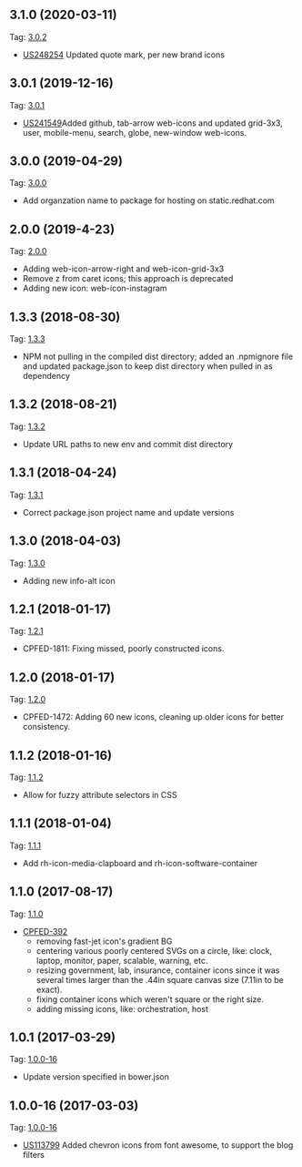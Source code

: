 ## 3.1.0 (2020-03-11)
Tag: [3.0.2](https://gitlab.corp.redhat.com/uxdd/rh-iconfont/tags/3.1.0)
- [US248254](https://rally1.rallydev.com/#/270861059696d/detail/userstory/374168380692) Updated quote mark, per new brand icons

## 3.0.1 (2019-12-16)
Tag: [3.0.1](https://gitlab.corp.redhat.com/uxdd/rh-iconfont/tags/3.0.1)
- [US241549](https://rally1.rallydev.com/#/270861059696d/detail/userstory/360084243440)Added github, tab-arrow web-icons and updated grid-3x3, user, mobile-menu, search, globe, new-window web-icons.

## 3.0.0 (2019-04-29)
Tag: [3.0.0](https://gitlab.corp.redhat.com/uxdd/rh-iconfont/tags/3.0.0)
-  Add organzation name to package for hosting on static.redhat.com

## 2.0.0 (2019-4-23)
Tag: [2.0.0](https://gitlab.corp.redhat.com/uxdd/rh-iconfont/tags/2.0.0)
-   Adding web-icon-arrow-right and web-icon-grid-3x3
-   Remove z from caret icons; this approach is deprecated
-   Adding new icon: web-icon-instagram

## 1.3.3 (2018-08-30)
Tag: [1.3.3](https://gitlab.corp.redhat.com/uxdd/rh-iconfont/tags/1.3.3)
-   NPM not pulling in the compiled dist directory; added an .npmignore file and updated package.json to keep dist directory when pulled in as dependency

## 1.3.2 (2018-08-21)
Tag: [1.3.2](https://gitlab.corp.redhat.com/uxdd/rh-iconfont/tags/1.3.2)
-   Update URL paths to new env and commit dist directory

## 1.3.1 (2018-04-24)
Tag: [1.3.1](https://gitlab.it-mkt.corpdev.redhat.com/it-marketing/rh-iconfont/tags/1.3.1)
 - Correct package.json project name and update versions

## 1.3.0 (2018-04-03)
Tag: [1.3.0](https://gitlab.it-mkt.corpdev.redhat.com/it-marketing/rh-iconfont/tags/1.3.0)
 - Adding new info-alt icon

## 1.2.1 (2018-01-17)
Tag: [1.2.1](https://gitlab.it-mkt.corpdev.redhat.com/it-marketing/rh-iconfont/tags/1.2.1)
 - CPFED-1811: Fixing missed, poorly constructed icons.

## 1.2.0 (2018-01-17)
Tag: [1.2.0](https://gitlab.it-mkt.corpdev.redhat.com/it-marketing/rh-iconfont/tags/1.2.0)
 - CPFED-1472: Adding 60 new icons, cleaning up older icons for better consistency.

## 1.1.2 (2018-01-16)
Tag: [1.1.2](https://gitlab.it-mkt.corpdev.redhat.com/it-marketing/rh-iconfont/tags/1.1.2)
 - Allow for fuzzy attribute selectors in CSS

## 1.1.1 (2018-01-04)
Tag: [1.1.1](https://gitlab.it-mkt.corpdev.redhat.com/it-marketing/rh-iconfont/tags/1.1.1)
 - Add rh-icon-media-clapboard and rh-icon-software-container

## 1.1.0 (2017-08-17)
Tag: [1.1.0](https://gitlab.it-mkt.corpdev.redhat.com/it-marketing/rh-iconfont/tags/1.1.0)

- [CPFED-392](https://projects.engineering.redhat.com/projects/CPFED/issues/CPFED-392)
  	- removing fast-jet icon's gradient BG
	- centering various poorly centered SVGs on a circle, like: clock, laptop, monitor, paper, scalable, warning, etc.
	- resizing government, lab, insurance, container icons since it was several times larger than the .44in square canvas size (7.11in to be exact).
	- fixing container icons which weren't square or the right size.
	- adding missing icons, like: orchestration, host

## 1.0.1 (2017-03-29)
Tag: [1.0.0-16](https://gitlab.it-mkt.corpdev.redhat.com/it-marketing/rh-iconfont/tags/1.0.1)

- Update version specified in bower.json

## 1.0.0-16 (2017-03-03)
Tag: [1.0.0-16](https://gitlab.it-mkt.corpdev.redhat.com/it-marketing/rh-iconfont/tags/1.0.0-16)

- [US113799](https://rally1.rallydev.com/#/9696608831d/detail/userstory/85951328724) Added chevron icons from font awesome, to support the blog filters
